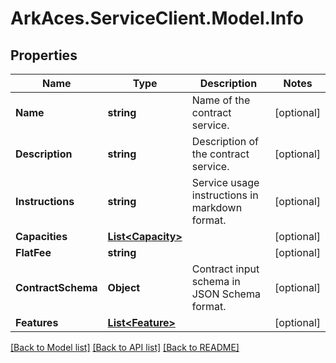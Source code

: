 # ArkAces.ServiceClient.Model.Info
## Properties

Name | Type | Description | Notes
------------ | ------------- | ------------- | -------------
**Name** | **string** | Name of the contract service. | [optional] 
**Description** | **string** | Description of the contract service. | [optional] 
**Instructions** | **string** | Service usage instructions in markdown format. | [optional] 
**Capacities** | [**List&lt;Capacity&gt;**](Capacity.md) |  | [optional] 
**FlatFee** | **string** |  | [optional] 
**ContractSchema** | **Object** | Contract input schema in JSON Schema format. | [optional] 
**Features** | [**List&lt;Feature&gt;**](Feature.md) |  | [optional] 

[[Back to Model list]](../README.md#documentation-for-models) [[Back to API list]](../README.md#documentation-for-api-endpoints) [[Back to README]](../README.md)

